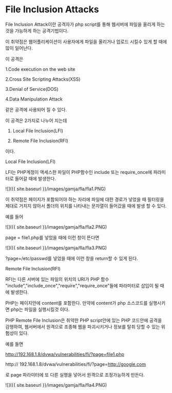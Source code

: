 # File Inclusion Attacks

File Inclusion Attack이란 공격자가 php script를 통해 웹서버에 파일을 올리게 하는 것을 가능하게 하는 공격기법이다.

이 취약점은 웹어플리케이션이 사용자에게 파일을 올리거나 업로드 시킬수 있게 할 때에 많이 일어난다.



이 공격은



1.Code execution on the web site

2.Cross Site Scripting Attacks(XSS)

3.Denial of Service(DOS)

4.Data Manipulation Attack



같은 공격에 사용되어 질 수 있다.



이 공격은 2가지로 나누어 지는데

1. Local File Inclusion(LFI)

2. Remote File Inclusion(RFI)

이다.



Local File Inclusion(LFI)

LFI는 PHP계정이 액세스한 파일이 PHP함수인 include 또는 require_once에 파라미터로 들어갈 때에 발생한다.



![]({{ site.baseurl }}/images/gamja/fla/fla1.PNG)



이 취약점은 페이지가 포함되어야 하는 자리에 파일에 대한 경로가 넣었을 때 필터링을 제대로 거치지 않아서 폴더의 위치를 나타내는 문자열이 들어갔을 때에 발생 할 수 있다.



예를 들어


![]({{ site.baseurl }}/images/gamja/fla/fla2.PNG)


page = file1.php를 넣었을 때에 이런 창이 뜬다면



![]({{ site.baseurl }}/images/gamja/fla/fla3.PNG)





?page=/etc/passwd를 넣었을 때에 이런 창을 return할 수 있게 된다.







Remote File Inclusion(RFI)

RFI는 다른 서버에 있는 파일의 위치의 URI가 PHP 함수 "include","include_once","require","require_once"들에 파라미터로 삽입이 될 때에 발생한다.

PHP는 페이지안에 content를 포함한다. 만약에 content가 php 소스코드를 실행시키면 php는 파일을 실행시킬것 이다.

PHP Remote File Inclusion은 취약한 PHP script안에 있는 PHP 코드안에 공격을 감행하여, 웹서버에서 원격으로 조종해 웹을 파괴시키거나 정보를 탈취 당할 수 있는 위험성이 있다.





예를 들면

http://192.168.1.8/dvwa/vulnerabilities/fi/?page=file1.php

http:// 192.168.1.8/dvwa/vulnerabilities/fi/?page=http://google.com

로 page 파라미터에 또 다른 실행을 넣어서 원격으로 조정가능하게 만든다.

![]({{ site.baseurl }}/images/gamja/fla/fla4.PNG)




